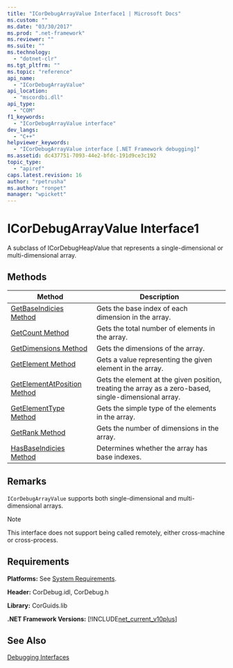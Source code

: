 ```yaml
---
title: "ICorDebugArrayValue Interface1 | Microsoft Docs"
ms.custom: ""
ms.date: "03/30/2017"
ms.prod: ".net-framework"
ms.reviewer: ""
ms.suite: ""
ms.technology: 
  - "dotnet-clr"
ms.tgt_pltfrm: ""
ms.topic: "reference"
api_name: 
  - "ICorDebugArrayValue"
api_location: 
  - "mscordbi.dll"
api_type: 
  - "COM"
f1_keywords: 
  - "ICorDebugArrayValue interface"
dev_langs: 
  - "C++"
helpviewer_keywords: 
  - "ICorDebugArrayValue interface [.NET Framework debugging]"
ms.assetid: dc437751-7093-44e2-bfdc-191d9ce3c192
topic_type: 
  - "apiref"
caps.latest.revision: 16
author: "rpetrusha"
ms.author: "ronpet"
manager: "wpickett"
---
```

# ICorDebugArrayValue Interface1
A subclass of ICorDebugHeapValue that represents a single-dimensional or multi-dimensional array.  
  
## Methods  
  
|Method|Description|  
|------------|-----------------|  
|[GetBaseIndicies Method](../../../../docs/framework/unmanaged-api/debugging/icordebugarrayvalue-getbaseindicies-method.md)|Gets the base index of each dimension in the array.|  
|[GetCount Method](../../../../docs/framework/unmanaged-api/debugging/icordebugarrayvalue-getcount-method.md)|Gets the total number of elements in the array.|  
|[GetDimensions Method](../../../../docs/framework/unmanaged-api/debugging/icordebugarrayvalue-getdimensions-method.md)|Gets the dimensions of the array.|  
|[GetElement Method](../../../../docs/framework/unmanaged-api/debugging/icordebugarrayvalue-getelement-method.md)|Gets a value representing the given element in the array.|  
|[GetElementAtPosition Method](../../../../docs/framework/unmanaged-api/debugging/icordebugarrayvalue-getelementatposition-method.md)|Gets the element at the given position, treating the array as a zero-based, single-dimensional array.|  
|[GetElementType Method](../../../../docs/framework/unmanaged-api/debugging/icordebugarrayvalue-getelementtype-method.md)|Gets the simple type of the elements in the array.|  
|[GetRank Method](../../../../docs/framework/unmanaged-api/debugging/icordebugarrayvalue-getrank-method.md)|Gets the number of dimensions in the array.|  
|[HasBaseIndicies Method](../../../../docs/framework/unmanaged-api/debugging/icordebugarrayvalue-hasbaseindicies-method.md)|Determines whether the array has base indexes.|  
  
## Remarks  
 `ICorDebugArrayValue` supports both single-dimensional and multi-dimensional arrays.  
  
> [!NOTE]
>  This interface does not support being called remotely, either cross-machine or cross-process.  
  
## Requirements  
 **Platforms:** See [System Requirements](../../../../docs/framework/get-started/system-requirements.md).  
  
 **Header:** CorDebug.idl, CorDebug.h  
  
 **Library:** CorGuids.lib  
  
 **.NET Framework Versions:** [!INCLUDE[net_current_v10plus](../../../../includes/net-current-v10plus-md.md)]  
  
## See Also  
 [Debugging Interfaces](../../../../docs/framework/unmanaged-api/debugging/debugging-interfaces.md)